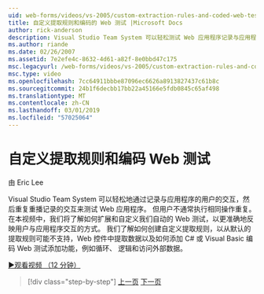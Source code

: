 ```yaml
---
uid: web-forms/videos/vs-2005/custom-extraction-rules-and-coded-web-tests
title: 自定义提取规则和编码的 Web 测试 |Microsoft Docs
author: rick-anderson
description: Visual Studio Team System 可以轻松测试 Web 应用程序记录与应用程序的用户的交互，然后重复重播 re...
ms.author: riande
ms.date: 02/26/2007
ms.assetid: 7e2efe4c-8632-4d61-a82f-8e0bbd47c175
msc.legacyurl: /web-forms/videos/vs-2005/custom-extraction-rules-and-coded-web-tests
msc.type: video
ms.openlocfilehash: 7cc64911bbbe87096ec6626a8913827437c61b8c
ms.sourcegitcommit: 24b1f6decbb17bb22a45166e5fdb0845c65af498
ms.translationtype: MT
ms.contentlocale: zh-CN
ms.lasthandoff: 03/01/2019
ms.locfileid: "57025064"
---
```

<a name="custom-extraction-rules-and-coded-web-tests"></a>自定义提取规则和编码 Web 测试
====================
由 Eric Lee

Visual Studio Team System 可以轻松地通过记录与应用程序的用户的交互，然后重复重播记录的交互来测试 Web 应用程序。 但用户不通常执行相同操作重复。 在本视频中，我们将了解如何扩展和自定义我们自动的 Web 测试，以更准确地反映用户与应用程序交互的方式。 我们了解如何创建自定义提取规则，以从默认的提取规则可能不支持，Web 控件中提取数据以及如何添加 C# 或 Visual Basic 编码 Web 测试添加功能，例如循环、 逻辑和访问外部数据。

[&#9654;观看视频 （12 分钟）](https://channel9.msdn.com/Blogs/ASP-NET-Site-Videos/custom-extraction-rules-and-coded-web-tests)

> [!div class="step-by-step"]
> [上一页](code-coverage-of-automated-tests.md)
> [下一页](the-effects-of-caching.md)
